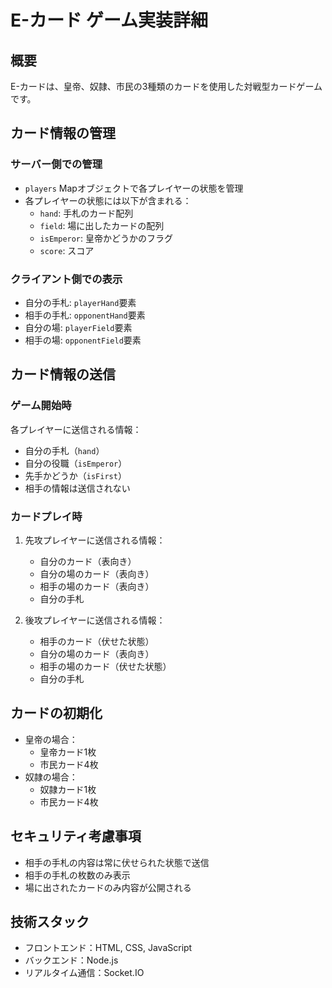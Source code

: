 # E-カード ゲーム実装詳細

## 概要
E-カードは、皇帝、奴隷、市民の3種類のカードを使用した対戦型カードゲームです。

## カード情報の管理

### サーバー側での管理
- `players` Mapオブジェクトで各プレイヤーの状態を管理
- 各プレイヤーの状態には以下が含まれる：
  - `hand`: 手札のカード配列
  - `field`: 場に出したカードの配列
  - `isEmperor`: 皇帝かどうかのフラグ
  - `score`: スコア

### クライアント側での表示
- 自分の手札: `playerHand`要素
- 相手の手札: `opponentHand`要素
- 自分の場: `playerField`要素
- 相手の場: `opponentField`要素

## カード情報の送信

### ゲーム開始時
各プレイヤーに送信される情報：
- 自分の手札（`hand`）
- 自分の役職（`isEmperor`）
- 先手かどうか（`isFirst`）
- 相手の情報は送信されない

### カードプレイ時
1. 先攻プレイヤーに送信される情報：
   - 自分のカード（表向き）
   - 自分の場のカード（表向き）
   - 相手の場のカード（表向き）
   - 自分の手札

2. 後攻プレイヤーに送信される情報：
   - 相手のカード（伏せた状態）
   - 自分の場のカード（表向き）
   - 相手の場のカード（伏せた状態）
   - 自分の手札

## カードの初期化
- 皇帝の場合：
  - 皇帝カード1枚
  - 市民カード4枚
- 奴隷の場合：
  - 奴隷カード1枚
  - 市民カード4枚

## セキュリティ考慮事項
- 相手の手札の内容は常に伏せられた状態で送信
- 相手の手札の枚数のみ表示
- 場に出されたカードのみ内容が公開される

## 技術スタック
- フロントエンド：HTML, CSS, JavaScript
- バックエンド：Node.js
- リアルタイム通信：Socket.IO